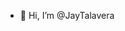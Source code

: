 - 👋 Hi, I’m @JayTalavera

<!---
JayTalavera/JayTalavera is a ✨ special ✨ repository because its `README.md` (this file) appears on your GitHub profile.
You can click the Preview link to take a look at your changes.
--->

